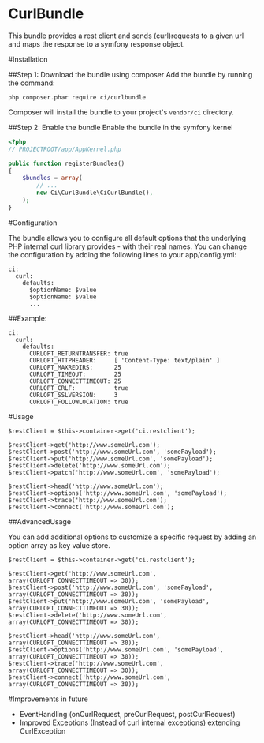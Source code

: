 CurlBundle
========

This bundle provides a rest client and sends (curl)requests to a given url and maps the response to a symfony response object.

#Installation

##Step 1: Download the bundle using composer
Add the bundle by running the command:
```
php composer.phar require ci/curlbundle
```
Composer will install the bundle to your project's ```vendor/ci``` directory.

##Step 2: Enable the bundle
Enable the bundle in the symfony kernel

```php
<?php
// PROJECTROOT/app/AppKernel.php

public function registerBundles()
{
    $bundles = array(
        // ...
        new Ci\CurlBundle\CiCurlBundle(),
    );
}
```

#Configuration

The bundle allows you to configure all default options that the underlying PHP internal curl library provides - with their real names.
You can change the configuration by adding the following lines to your app/config.yml:

```
ci:
  curl:
    defaults:
      $optionName: $value
      $optionName: $value
      ...
```

##Example:

```
ci:
  curl:
    defaults:
      CURLOPT_RETURNTRANSFER: true
      CURLOPT_HTTPHEADER:     [ 'Content-Type: text/plain' ]
      CURLOPT_MAXREDIRS:      25
      CURLOPT_TIMEOUT:        25
      CURLOPT_CONNECTTIMEOUT: 25
      CURLOPT_CRLF:           true
      CURLOPT_SSLVERSION:     3
      CURLOPT_FOLLOWLOCATION: true
```

#Usage

```
$restClient = $this->container->get('ci.restclient');

$restClient->get('http://www.someUrl.com');
$restClient->post('http://www.someUrl.com', 'somePayload');
$restClient->put('http://www.someUrl.com', 'somePayload');
$restClient->delete('http://www.someUrl.com');
$restClient->patch('http://www.someUrl.com', 'somePayload');

$restClient->head('http://www.someUrl.com');
$restClient->options('http://www.someUrl.com', 'somePayload');
$restClient->trace('http://www.someUrl.com');
$restClient->connect('http://www.someUrl.com');
```

##AdvancedUsage

You can add additional options to customize a specific request by adding an option array as key value store.

```
$restClient = $this->container->get('ci.restclient');

$restClient->get('http://www.someUrl.com', array(CURLOPT_CONNECTTIMEOUT => 30));
$restClient->post('http://www.someUrl.com', 'somePayload', array(CURLOPT_CONNECTTIMEOUT => 30));
$restClient->put('http://www.someUrl.com', 'somePayload', array(CURLOPT_CONNECTTIMEOUT => 30));
$restClient->delete('http://www.someUrl.com', array(CURLOPT_CONNECTTIMEOUT => 30));

$restClient->head('http://www.someUrl.com', array(CURLOPT_CONNECTTIMEOUT => 30));
$restClient->options('http://www.someUrl.com', 'somePayload', array(CURLOPT_CONNECTTIMEOUT => 30));
$restClient->trace('http://www.someUrl.com', array(CURLOPT_CONNECTTIMEOUT => 30));
$restClient->connect('http://www.someUrl.com', array(CURLOPT_CONNECTTIMEOUT => 30));
```

#Improvements in future
- EventHandling (onCurlRequest, preCurlRequest, postCurlRequest)
- Improved Exceptions (Instead of curl internal exceptions) extending CurlException
